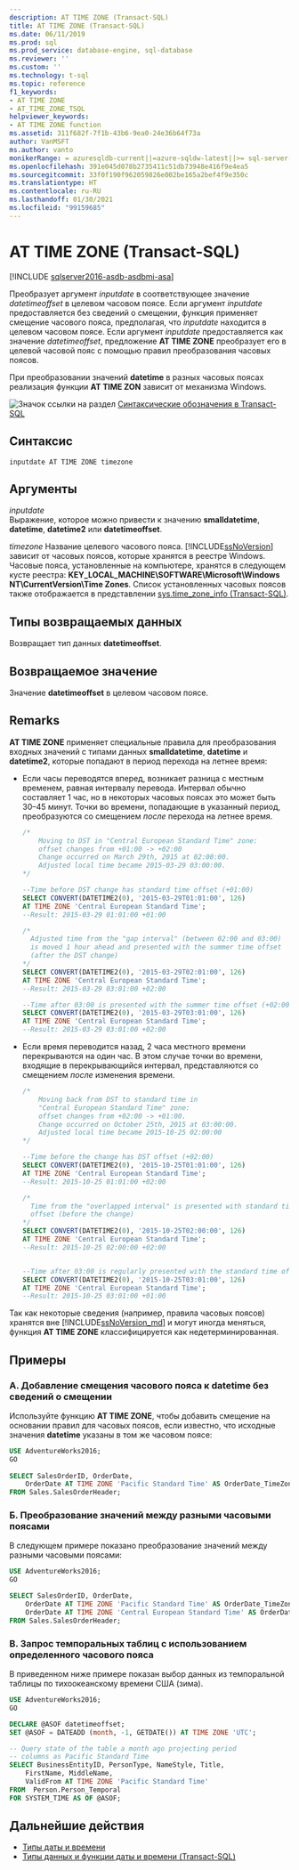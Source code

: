 ```yaml
---
description: AT TIME ZONE (Transact-SQL)
title: AT TIME ZONE (Transact-SQL)
ms.date: 06/11/2019
ms.prod: sql
ms.prod_service: database-engine, sql-database
ms.reviewer: ''
ms.custom: ''
ms.technology: t-sql
ms.topic: reference
f1_keywords:
- AT TIME ZONE
- AT_TIME_ZONE_TSQL
helpviewer_keywords:
- AT TIME ZONE function
ms.assetid: 311f682f-7f1b-43b6-9ea0-24e36b64f73a
author: VanMSFT
ms.author: vanto
monikerRange: = azuresqldb-current||=azure-sqldw-latest||>= sql-server-2016||>= sql-server-linux-2017
ms.openlocfilehash: 391e045d078b2735411c51db73948e416f9e4ea5
ms.sourcegitcommit: 33f0f190f962059826e002be165a2bef4f9e350c
ms.translationtype: HT
ms.contentlocale: ru-RU
ms.lasthandoff: 01/30/2021
ms.locfileid: "99159685"
---
```

# <a name="at-time-zone-transact-sql"></a>AT TIME ZONE (Transact-SQL)

[!INCLUDE [sqlserver2016-asdb-asdbmi-asa](../../includes/applies-to-version/sqlserver2016-asdb-asdbmi-asa.md)]

Преобразует аргумент *inputdate* в соответствующее значение *datetimeoffset* в целевом часовом поясе. Если аргумент *inputdate* предоставляется без сведений о смещении, функция применяет смещение часового пояса, предполагая, что *inputdate* находится в целевом часовом поясе. Если аргумент *inputdate* предоставляется как значение *datetimeoffset*, предложение **AT TIME ZONE** преобразует его в целевой часовой пояс с помощью правил преобразования часовых поясов.  

При преобразовании значений **datetime** в разных часовых поясах реализация функции **AT TIME ZON** зависит от механизма Windows.  

![Значок ссылки на раздел](../../database-engine/configure-windows/media/topic-link.gif "Значок ссылки на раздел") [Синтаксические обозначения в Transact-SQL](../../t-sql/language-elements/transact-sql-syntax-conventions-transact-sql.md) 

## <a name="syntax"></a>Синтаксис

```syntaxsql
inputdate AT TIME ZONE timezone  
```

## <a name="arguments"></a>Аргументы

*inputdate*  
Выражение, которое можно привести к значению **smalldatetime**, **datetime**, **datetime2** или **datetimeoffset**.  

*timezone* Название целевого часового пояса. [!INCLUDE[ssNoVersion](../../includes/ssnoversion-md.md)] зависит от часовых поясов, которые хранятся в реестре Windows. Часовые пояса, установленные на компьютере, хранятся в следующем кусте реестра: **KEY_LOCAL_MACHINE\SOFTWARE\Microsoft\Windows NT\CurrentVersion\Time Zones**. Список установленных часовых поясов также отображается в представлении [sys.time_zone_info (Transact-SQL)](../../relational-databases/system-catalog-views/sys-time-zone-info-transact-sql.md).  

## <a name="return-types"></a>Типы возвращаемых данных

Возвращает тип данных **datetimeoffset**.

## <a name="return-value"></a>Возвращаемое значение

Значение **datetimeoffset** в целевом часовом поясе.
  
## <a name="remarks"></a>Remarks

**AT TIME ZONE** применяет специальные правила для преобразования входных значений с типами данных **smalldatetime**, **datetime** и **datetime2**, которые попадают в период перехода на летнее время:

- Если часы переводятся вперед, возникает разница с местным временем, равная интервалу перевода. Интервал обычно составляет 1 час, но в некоторых часовых поясах это может быть 30–45 минут. Точки во времени, попадающие в указанный период, преобразуются со смещением *после* перехода на летнее время.  

    ```sql
    /*  
        Moving to DST in "Central European Standard Time" zone: 
        offset changes from +01:00 -> +02:00   
        Change occurred on March 29th, 2015 at 02:00:00.   
        Adjusted local time became 2015-03-29 03:00:00.  
    */  

    --Time before DST change has standard time offset (+01:00)
    SELECT CONVERT(DATETIME2(0), '2015-03-29T01:01:00', 126)     
    AT TIME ZONE 'Central European Standard Time';  
    --Result: 2015-03-29 01:01:00 +01:00   
  
    /*
      Adjusted time from the "gap interval" (between 02:00 and 03:00)
      is moved 1 hour ahead and presented with the summer time offset
      (after the DST change) 
    */
    SELECT CONVERT(DATETIME2(0), '2015-03-29T02:01:00', 126)   
    AT TIME ZONE 'Central European Standard Time';  
    --Result: 2015-03-29 03:01:00 +02:00

    --Time after 03:00 is presented with the summer time offset (+02:00)
    SELECT CONVERT(DATETIME2(0), '2015-03-29T03:01:00', 126)   
    AT TIME ZONE 'Central European Standard Time';  
    --Result: 2015-03-29 03:01:00 +02:00  
  
    ```

- Если время переводится назад, 2 часа местного времени перекрываются на один час.  В этом случае точки во времени, входящие в перекрывающийся интервал, представляются со смещением *после* изменения времени.  
  
    ```sql
    /*  
        Moving back from DST to standard time in
        "Central European Standard Time" zone:
        offset changes from +02:00 -> +01:00.
        Change occurred on October 25th, 2015 at 03:00:00.
        Adjusted local time became 2015-10-25 02:00:00
    */  

    --Time before the change has DST offset (+02:00)
    SELECT CONVERT(DATETIME2(0), '2015-10-25T01:01:00', 126)
    AT TIME ZONE 'Central European Standard Time';  
    --Result: 2015-10-25 01:01:00 +02:00  

    /*
      Time from the "overlapped interval" is presented with standard time 
      offset (before the change)
    */
    SELECT CONVERT(DATETIME2(0), '2015-10-25T02:00:00', 126)
    AT TIME ZONE 'Central European Standard Time';  
    --Result: 2015-10-25 02:00:00 +02:00  


    --Time after 03:00 is regularly presented with the standard time offset (+01:00)
    SELECT CONVERT(DATETIME2(0), '2015-10-25T03:01:00', 126)
    AT TIME ZONE 'Central European Standard Time';
    --Result: 2015-10-25 03:01:00 +01:00
  
    ```

Так как некоторые сведения (например, правила часовых поясов) хранятся вне [!INCLUDE[ssNoVersion_md](../../includes/ssnoversion-md.md)] и могут иногда меняться, функция **AT TIME ZONE** классифицируется как недетерминированная. 

## <a name="examples"></a>Примеры

### <a name="a-add-target-time-zone-offset-to-datetime-without-offset-information"></a>A. Добавление смещения часового пояса к datetime без сведений о смещении  

Используйте функцию **AT TIME ZONE**, чтобы добавить смещение на основании правил для часовых поясов, если известно, что исходные значения **datetime** указаны в том же часовом поясе:  

```sql
USE AdventureWorks2016;
GO  
  
SELECT SalesOrderID, OrderDate,
    OrderDate AT TIME ZONE 'Pacific Standard Time' AS OrderDate_TimeZonePST  
FROM Sales.SalesOrderHeader;
```

### <a name="b-convert-values-between-different-time-zones"></a>Б. Преобразование значений между разными часовыми поясами  

В следующем примере показано преобразование значений между разными часовыми поясами:  

```sql
USE AdventureWorks2016;
GO

SELECT SalesOrderID, OrderDate,
    OrderDate AT TIME ZONE 'Pacific Standard Time' AS OrderDate_TimeZonePST,
    OrderDate AT TIME ZONE 'Central European Standard Time' AS OrderDate_TimeZoneCET
FROM Sales.SalesOrderHeader;
```

### <a name="c-query-temporal-tables-using-a-specific-time-zone"></a>В. Запрос темпоральных таблиц с использованием определенного часового пояса

В приведенном ниже примере показан выбор данных из темпоральной таблицы по тихоокеанскому времени США (зима).  

```sql
USE AdventureWorks2016;
GO

DECLARE @ASOF datetimeoffset;  
SET @ASOF = DATEADD (month, -1, GETDATE()) AT TIME ZONE 'UTC';

-- Query state of the table a month ago projecting period
-- columns as Pacific Standard Time
SELECT BusinessEntityID, PersonType, NameStyle, Title,
    FirstName, MiddleName,
    ValidFrom AT TIME ZONE 'Pacific Standard Time'
FROM  Person.Person_Temporal
FOR SYSTEM_TIME AS OF @ASOF;
```

## <a name="next-steps"></a>Дальнейшие действия

- [Типы даты и времени](../../t-sql/data-types/date-and-time-types.md)
- [Типы данных и функции даты и времени (Transact-SQL)](../../t-sql/functions/date-and-time-data-types-and-functions-transact-sql.md)
